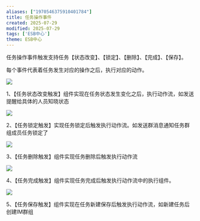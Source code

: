 ```yaml
---
aliases: ["1970546375910401784"]
title: 任务操作事件
created: 2025-07-29
modified: 2025-07-29
tags: ['ESB中心']
theme: ESB中心
---
```


任务操作事件触发支持任务【状态改变】、【锁定】、【删除】、【完成】、【保存】。

每个事件代表着任务发生对应的操作之后，执行对应的动作。

![](https://myhelpdoc.oss-cn-heyuan.aliyuncs.com/mdimages/149645a0f284d6adc64de4babc150d72.jpg)

1、【任务状态改变触发】组件实现在任务状态发生变化之后，执行动作流，如发送提醒给具体的人员知晓状态

![](https://myhelpdoc.oss-cn-heyuan.aliyuncs.com/mdimages/ec6f3a9b1d28daaff26c5aac28cc94d7.jpg)

2、【任务锁定触发】实现任务锁定后触发执行动作流。如发送群消息通知任务群组成员任务锁定了

![](https://myhelpdoc.oss-cn-heyuan.aliyuncs.com/mdimages/bd31faa9e5775156b652c014fcc30102.jpg)

3、【任务删除触发】组件实现任务删除后触发执行动作流

![](https://myhelpdoc.oss-cn-heyuan.aliyuncs.com/mdimages/4d1e526758c64c046f3f4b7ac5a7762e.jpg)

4、【任务完成触发】组件实现任务完成后触发执行动作流中的执行组件。

![](https://myhelpdoc.oss-cn-heyuan.aliyuncs.com/mdimages/3ee525ce8091c8dca7b10d4c1d465c45.jpg)

5、【任务保存触发】组件实现在任务新建保存后触发执行动作流，如新建任务后创建IM群组

